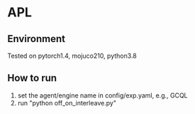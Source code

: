 # APL

## Environment
Tested on pytorch1.4, mojuco210, python3.8

## How to run
1. set the agent/engine name in config/exp.yaml, e.g., GCQL
2. run "python off_on_interleave.py"